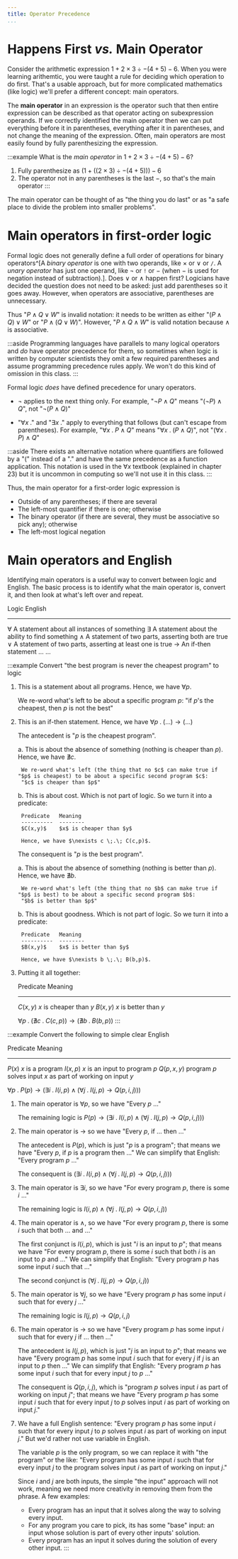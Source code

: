 ```yaml
---
title: Operator Precedence
...
```


# Happens First *vs.* Main Operator

Consider the arithmetic expression $1 + 2 \times 3 \div -(4 + 5) - 6$.
When you were learning arithemtic, you were taught a rule for deciding which operation to do first.
That's a usable approach, but for more complicated mathematics (like logic) we'll prefer a different concept: main operators.

The **main operator** in an expression is the operator such that then entire expression can be described as that operator acting on subexpression operands.
If we correctly identified the main operator then we can put everything before it in parentheses, everything after it in parentheses, and not change the meaning of the expression.
Often, main operators are most easily found by fully parenthesizing the expression.

:::example
What is the *main operator* in $1 + 2 \times 3 \div -(4 + 5) - 6$?

1. Fully parenthesize as $\Big(1 + \big((2 \times 3) \div -(4 + 5)\big)\Big) - 6$
2. The operator not in any parentheses is the last $-$, so that's the main operator
:::

The main operator can be thought of as "the thing you do last"
or as "a safe place to divide the problem into smaller problems".

# Main operators in first-order logic

Formal logic does not generally define a full order of operations for binary operators^[A *binary operator* is one with two operands, like $\times$ or $\lor$ or `/`. A *unary operator* has just one operand, like $\lnot$ or `!` or $-$ (when $-$ is used for negation instead of subtraction).].
Does $\lor$ or $\land$ happen first? Logicians have decided the question does not need to be asked: just add parentheses so it goes away.
However, when operators are associative, parentheses are unnecessary.

Thus "$P \land Q \lor W$" is invalid notation: it needs to be written as either "$(P \land Q) \lor W$" or "$P \land (Q \lor W)$".
However, "$P \land Q \land W$" is valid notation because $\land$ is associative.

:::aside
Programming languages have parallels to many logical operators and *do* have operator precedence for them, so sometimes when logic is written by computer scientists they omit a few required parentheses and assume programming precedence rules apply. We won't do this kind of omission in this class.
:::

Formal logic *does* have defined precedence for unary operators.

- $\lnot$ applies to the next thing only.
    For example, "$\lnot P \land Q$" means "$(\lnot P) \land Q$",
    not "$\lnot(P \land Q)$"

- "$\forall x \;.$" and "$\exists x\;.$" apply to everything that follows (but can't escape from parentheses).
    For example, "$\forall x \;.\; P \land Q$" means "$\forall x \;.\; (P \land Q)$", not "$(\forall x \;.\; P) \land Q$"
    
:::aside
There exists an alternative notation where quantifiers are followed by a "$($" instead of a "$.$" and have the same precedence as a function application. This notation is used in the $\forall x$ textbook (explained in chapter 23) but it is uncommon in computing so we'll not use it in this class.
:::

Thus, the main operator for a first-order logic expression is 

- Outside of any parentheses; if there are several
- The left-most quantifier if there is one; otherwise
- The binary operator (if there are several, they must be associative so pick any); otherwise
- The left-most logical negation

# Main operators and English

Identifying main operators is a useful way to convert between logic and English.
The basic process is to identify what the main operator is, convert it, and then look at what's left over and repeat.

Logic           English
------          -----------------
$\forall$       A statement about all instances of something
$\exists$       A statement about the ability to find something
$\land$         A statement of two parts, asserting both are true
$\lor$          A statement of two parts, asserting at least one is true
$\rightarrow$   An if-then statement
...             ...


:::example
Convert "the best program is never the cheapest program" to logic

1. This is a statement about all programs.
    Hence, we have $\forall p$.
    
    We re-word what's left to be about a specific program $p$:
    "if $p$'s the cheapest, then $p$ is not the best"

2. This is an if-then statement.
    Hence, we have $\forall p\;.\; (\dots) \rightarrow (\dots)$
    
    The antecedent is "$p$ is the cheapest program".
    
    a. This is about the absence of something (nothing is cheaper than $p$).
        Hence, we have $\nexists c$.
        
        We re-word what's left (the thing that no $c$ can make true if "$p$ is cheapest) to be about a specific second program $c$:
        "$c$ is cheaper than $p$"
    b. This is about cost. Which is not part of logic. So we turn it into a predicate:
        
        Predicate   Meaning
        ----------  --------
        $C(x,y)$    $x$ is cheaper than $y$
        
        Hence, we have $\nexists c \;.\; C(c,p)$.
    
    The consequent is "$p$ is the best program".
    
    a. This is about the absence of something (nothing is better than $p$).
        Hence, we have $\nexists b$.
        
        We re-word what's left (the thing that no $b$ can make true if "$p$ is best) to be about a specific second program $b$:
        "$b$ is better than $p$"
    b. This is about goodness. Which is not part of logic. So we turn it into a predicate:

        Predicate   Meaning
        ----------  --------
        $B(x,y)$    $x$ is better than $y$
        
        Hence, we have $\nexists b \;.\; B(b,p)$.

3. Putting it all together:

    Predicate   Meaning
    ----------  --------
    $C(x,y)$    $x$ is cheaper than $y$
    $B(x,y)$    $x$ is better than $y$

    $\forall p\;.\; \big(\nexists c \;.\; C(c,p)\big) \rightarrow \big(\nexists b \;.\; B(b,p)\big)$
:::


:::example
Convert the following to simple clear English

Predicate   Meaning
----------  --------
$P(x)$      $x$ is a program
$I(x,p)$    $x$ is an input to program $p$
$Q(p,x,y)$  program $p$ solves input $x$ as part of working on input $y$

$\forall p \;.\; P(p) \rightarrow\Big(\exists i \;.\; I(i,p) \land\big(\forall j \;.\; I(j,p) \rightarrow Q(p,i,j)\big)\Big)$

1. The main operator is $\forall p$,
    so we have "Every $p$ ..."
    
    The remaining logic is $P(p) \rightarrow \Big(\exists i \;.\; I(i,p) \land\big(\forall j \;.\; I(j,p) \rightarrow Q(p,i,j)\big)\Big)$

1. The main operator is $\rightarrow$
    so we have "Every $p$, if ... then ..."
    
    The antecedent is $P(p)$, which is just "$p$ is a program";
    that means we have "Every $p$, if $p$ is a program then ..."
    We can simplify that English:
    "Every program $p$ ..."
    
    The consequent is $\Big(\exists i \;.\; I(i,p) \land\big(\forall j \;.\; I(j,p) \rightarrow Q(p,i,j)\big)\Big)$
    
1. The main operator is $\exists i$,
    so we have "For every program $p$, there is some $i$ ..."
    
    The remaining logic is $I(i,p) \land\big(\forall j \;.\; I(j,p) \rightarrow Q(p,i,j)\big)$
    
1. The main operator is $\land$,
    so we have "For every program $p$, there is some $i$ such that both ... and ..."
    
    The first conjunct is $I(i,p)$, which is just "$i$ is an input to $p$";
    that means we have "For every program $p$, there is some $i$ such that both $i$ is an input to $p$ and ..."
    We can simplify that English:
    "Every program $p$ has some input $i$ such that ..."
    
    The second conjunct is $\big(\forall j \;.\; I(j,p) \rightarrow Q(p,i,j)\big)$
    
1. The main operator is $\forall j$,
    so we have "Every program $p$ has some input $i$ such that for every $j$ ..."

    The remaining logic is $I(j,p) \rightarrow Q(p,i,j)$

1. The main operator is $\rightarrow$
    so we have "Every program $p$ has some input $i$ such that for every $j$ if ... then ..."
    
    The antecedent is $I(j,p)$, which is just "$j$ is an input to $p$";
    that means we have "Every program $p$ has some input $i$ such that for every $j$ if $j$ is an input to $p$ then ..."
    We can simplify that English:
    "Every program $p$ has some input $i$ such that for every input $j$ to $p$ ..."
    
    The consequent is $Q(p,i,j)$, which is "program $p$ solves input $i$ as part of working on input $j$";
    that means we have "Every program $p$ has some input $i$ such that for every input $j$ to $p$ solves input $i$ as part of working on input $j$."

1. We have a full English sentence: "Every program $p$ has some input $i$ such that for every input $j$ to $p$ solves input $i$ as part of working on input $j$."
    But we'd rather not use variable in English.
    
    The variable $p$ is the only program, so we can replace it with "the program" or the like:
    "Every program has some input $i$ such that for every input $j$ to the program solves input $i$ as part of working on input $j$."
    
    Since $i$ and $j$ are both inputs, the simple "the input" approach will not work, meaning we need more creativity in removing them from the phrase.
    A few examples:
    
    - Every program has an input that it solves along the way to solving every input.
    - For any program you care to pick, its has some "base" input: an input whose solution is part of every other inputs' solution.
    - Every program has an input it solves during the solution of every other input.
:::
